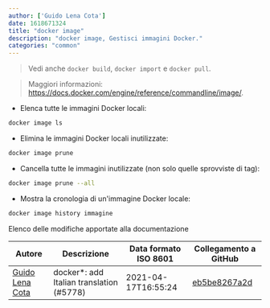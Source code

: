 ```yaml
---
author: ['Guido Lena Cota']
date: 1618671324
title: "docker image"
description: "docker image, Gestisci immagini Docker."
categories: "common"
---
```

> Vedi anche `docker build`, `docker import` e `docker pull`.

> Maggiori informazioni: <https://docs.docker.com/engine/reference/commandline/image/>.

- Elenca tutte le immagini Docker locali:

```bash
docker image ls
```

- Elimina le immagini Docker locali inutilizzate:

```bash
docker image prune
```

- Cancella tutte le immagini inutilizzate (non solo quelle sprovviste di tag):

```bash
docker image prune --all
```

- Mostra la cronologia di un'immagine Docker locale:

```bash
docker image history immagine
```
Elenco delle modifiche apportate alla documentazione


Autore | Descrizione | Data formato ISO 8601 | Collegamento a GitHub
------|-----|-----|-----
[Guido Lena Cota](mailto:guido.lenacota@gmail.com) | docker*: add Italian translation (#5778) | 2021-04-17T16:55:24 | [eb5be8267a2d](https://github.com/tldr-pages/tldr/commit/eb5be8267a2ddd4ba4da205eb6cbd6cff38f520e)

